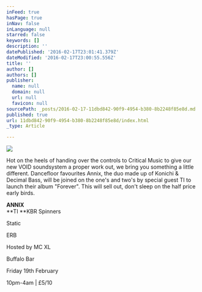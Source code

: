 ```yaml
---
inFeed: true
hasPage: true
inNav: false
inLanguage: null
starred: false
keywords: []
description: ''
datePublished: '2016-02-17T23:01:41.379Z'
dateModified: '2016-02-17T23:00:55.556Z'
title: ''
author: []
authors: []
publisher:
  name: null
  domain: null
  url: null
  favicon: null
sourcePath: _posts/2016-02-17-11dbd842-90f9-4954-b380-8b2248f85e8d.md
published: true
url: 11dbd842-90f9-4954-b380-8b2248f85e8d/index.html
_type: Article

---
```

![](https://the-grid-user-content.s3-us-west-2.amazonaws.com/295e57dd-f23c-43aa-95cd-da5b1fa85d9b.jpg)

Hot on the heels of handing over the controls to Critical Music to give our new VOID soundsystem a proper work out, we bring you something a little different. Dancefloor favourites Annix, the duo made up of Konichi & Decimal Bass, will be joined on the one's and two's by special guest TI to launch their album "Forever". This will sell out, don't sleep on the half price early birds.

**ANNIX**  
**TI
**KBR Spinners
  
Static
  
ERB
  
Hosted by MC XL 

Buffalo Bar 

Friday 19th February
  
10pm-4am | £5/10